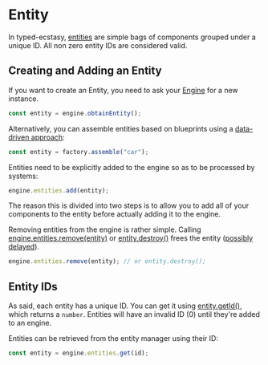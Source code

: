# Entity

In typed-ecstasy, [entities](../../api/classes/entity.md) are simple bags of components grouped under a unique ID. All non zero entity IDs are considered valid.

## Creating and Adding an Entity
If you want to create an Entity, you need to ask your [Engine](../../api/classes/engine.md) for a new instance.

```typescript
const entity = engine.obtainEntity();
```

Alternatively, you can assemble entities based on blueprints using a [data-driven approach](../data-driven/README.md):
```typescript
const entity = factory.assemble("car");
```

Entities need to be explicitly added to the engine so as to be processed by systems:

```typescript
engine.entities.add(entity);
```

The reason this is divided into two steps is to allow you to add all of your components to the entity before actually adding it to the engine.

Removing entities from the engine is rather simple.
Calling [engine.entities.remove(entity)](../../api/classes/entitymanager.md#remove) or [entity.destroy()](../../api/classes/entity.md#destroy) frees the entity ([possibly delayed](special-considerations.md)).

```typescript
engine.entities.remove(entity); // or entity.destroy();
```

## Entity IDs
As said, each entity has a unique ID. You can get it using [entity.getId()](../../api/classes/entity.md#getid), which returns a `number`.
Entities will have an invalid ID (0) until they're added to an engine.

Entities can be retrieved from the entity manager using their ID:

```typescript
const entity = engine.entities.get(id);
```
